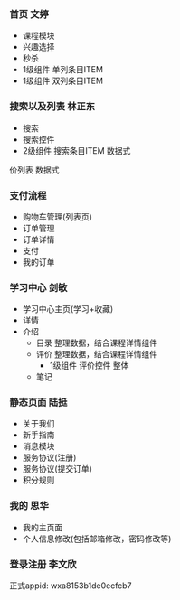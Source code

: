 ### 首页 文婷
- 课程模块
- 兴趣选择
- 秒杀
- 1级组件 单列条目ITEM
- 1级组件 双列条目ITEM

### 搜索以及列表 林正东
- 搜索
- 搜索控件
- 2级组件 搜索条目ITEM 数据式



价列表 数据式

### 支付流程

- 购物车管理(列表页)
- 订单管理
- 订单详情
- 支付
- 我的订单
### 学习中心 剑敏
- 学习中心主页(学习+收藏)
- 详情
- 介绍
    - 目录
        整理数据，结合课程详情组件
    - 评价
        整理数据，结合课程详情组件
        - 1级组件 评价控件 整体
    - 笔记


### 静态页面 陆挺
- 关于我们
- 新手指南
- 消息模块
-  服务协议(注册)
- 服务协议(提交订单)
- 积分规则

### 我的 思华
- 我的主页面
- 个人信息修改(包括邮箱修改，密码修改等)
### 登录注册 李文欣

正式appid: wxa8153b1de0ecfcb7

